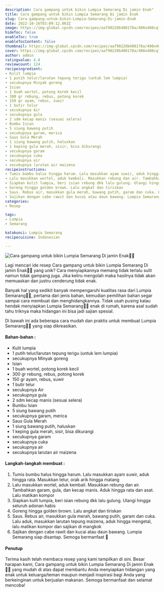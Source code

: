 ```yaml
---
description: Cara gampang untuk bikin Lumpia Semarang Di jamin Enak"
title: Cara gampang untuk bikin Lumpia Semarang Di jamin Enak
slug: Cara-gampang-untuk-bikin-Lumpia-Semarang-Di-jamin-Enak
date: 2022-10-16T03:09:12.063Z
image: https://img-global.cpcdn.com/recipes/aaf90220b400178a/400x400cq70/photo.jpg
hideToc: false
enableToc: true
enableTocContent: false
thumbnail: https://img-global.cpcdn.com/recipes/aaf90220b400178a/400x400cq70/photo.jpg
cover: https://img-global.cpcdn.com/recipes/aaf90220b400178a/400x400cq70/photo.jpg
author: admin
ratingvalue: 4.8
reviewcount: 124
recipeingredient:
- Kulit lumpia
- 1 putih telur/larutan tepung terigu (untuk lem lumpia)
- secukupnya Minyak goreng
- Isian
- 1 buah wortel, potong korek kecil
- 300 gr rebung, rebus, potong korek
- 150 gr ayam, rebus, suwir
- 1 butir telur
- secukupnya Air
- secukupnya gula
- 2 sdm kecap manis (sesuai selera)
- Bumbu Isian
- 5 siung bawang putih
- secukupnya garam, merica
- Saus Gula Merah
- 1 siung bawang putih, haluskan
- 1 keping gula merah, sisir, bisa dikurangi
- secukupnya garam
- secukupnya cuka
- secukupnya air
- secukupnya larutan air maizena
recipeinstructions:
- Tumis bumbu halus hingga harum. Lalu masukkan ayam suwir, aduk hingga rata. Masukkan telur, orak arik hingga matang
- Lalu masukkan wortel, aduk kembali. Masukkan rebung dan air. Tambahkan garam, gula, dan kecap manis. Aduk hingga rata dan asat. Lalu matikan kompor
- Siapkan kulit lumpia, beri isian rebung dkk lalu gulung. Ulangi hingga seluruh adonan habis
- Goreng hingga golden brown. Lalu angkat dan tiriskan
- Saus. Rebus air, masukkan gula merah, bawang putih, garam dan cuka. Lalu aduk, masukkan larutan tepung maizena, aduk hingga mengetal, lalu matikan kompor dan sajikan di mangkok
- Sajikan dengan cabe rawit dan kucai atau daun bawang. Lumpia Semarang siap disantap. Semoga bermanfaat 💚
categories:
- Resep

tags:
- Lumpia
- Semarang

katakunci: Lumpia Semarang
recipecuisine: Indonesian

---
```


![Cara gampang untuk bikin Lumpia Semarang Di jamin Enak👩‍🍳](https://img-global.cpcdn.com/recipes/aaf90220b400178a/400x400cq70/photo.jpg)

Lagi mencari ide resep Cara gampang untuk bikin Lumpia Semarang Di jamin Enak👩‍🍳 yang unik? Cara menyiapkannya memang tidak terlalu sulit namun tidak gampang juga. Jika keliru mengolah maka hasilnya tidak akan memuaskan dan justru cenderung tidak enak.

Banyak hal yang sedikit banyak mempengaruhi kualitas rasa dari Lumpia Semarang👩‍🍳, pertama dari jenis bahan, kemudian pemilihan bahan segar sampai cara membuat dan menghidangkannya. Tidak usah pusing kalau hendak menyiapkan Lumpia Semarang👩‍🍳 enak di rumah, karena asal sudah tahu triknya maka hidangan ini bisa jadi sajian spesial.

Di bawah ini ada beberapa cara mudah dan praktis untuk membuat Lumpia Semarang👩‍🍳 yang siap dikreasikan.

<!--inarticleads1-->

#### Bahan-bahan :

- Kulit lumpia
- 1 putih telur/larutan tepung terigu (untuk lem lumpia)
- secukupnya Minyak goreng
- Isian
- 1 buah wortel, potong korek kecil
- 300 gr rebung, rebus, potong korek
- 150 gr ayam, rebus, suwir
- 1 butir telur
- secukupnya Air
- secukupnya gula
- 2 sdm kecap manis (sesuai selera)
- Bumbu Isian
- 5 siung bawang putih
- secukupnya garam, merica
- Saus Gula Merah
- 1 siung bawang putih, haluskan
- 1 keping gula merah, sisir, bisa dikurangi
- secukupnya garam
- secukupnya cuka
- secukupnya air
- secukupnya larutan air maizena

<!--inarticleads2-->

#### Langkah-langkah membuat :

1. Tumis bumbu halus hingga harum. Lalu masukkan ayam suwir, aduk hingga rata. Masukkan telur, orak arik hingga matang
1. Lalu masukkan wortel, aduk kembali. Masukkan rebung dan air. Tambahkan garam, gula, dan kecap manis. Aduk hingga rata dan asat. Lalu matikan kompor
1. Siapkan kulit lumpia, beri isian rebung dkk lalu gulung. Ulangi hingga seluruh adonan habis
1. Goreng hingga golden brown. Lalu angkat dan tiriskan
1. Saus. Rebus air, masukkan gula merah, bawang putih, garam dan cuka. Lalu aduk, masukkan larutan tepung maizena, aduk hingga mengetal, lalu matikan kompor dan sajikan di mangkok
1. Sajikan dengan cabe rawit dan kucai atau daun bawang. Lumpia Semarang siap disantap. Semoga bermanfaat 💚

#### Penutup

Terima kasih telah membaca resep yang kami tampilkan di sini. Besar harapan kami, Cara gampang untuk bikin Lumpia Semarang Di jamin Enak👩‍🍳 yang mudah di atas dapat membantu Anda menyiapkan hidangan yang enak untuk keluarga/teman maupun menjadi inspirasi bagi Anda yang berkeinginan untuk berjualan makanan. Semoga bermanfaat dan selamat mencoba!